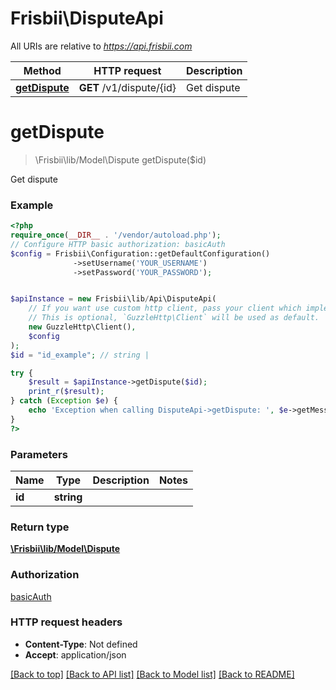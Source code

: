 # Frisbii\DisputeApi

All URIs are relative to *https://api.frisbii.com*

Method | HTTP request | Description
------------- | ------------- | -------------
[**getDispute**](DisputeApi.md#getdispute) | **GET** /v1/dispute/{id} | Get dispute

# **getDispute**
> \Frisbii\lib/Model\Dispute getDispute($id)

Get dispute

### Example
```php
<?php
require_once(__DIR__ . '/vendor/autoload.php');
// Configure HTTP basic authorization: basicAuth
$config = Frisbii\Configuration::getDefaultConfiguration()
              ->setUsername('YOUR_USERNAME')
              ->setPassword('YOUR_PASSWORD');


$apiInstance = new Frisbii\lib/Api\DisputeApi(
    // If you want use custom http client, pass your client which implements `GuzzleHttp\ClientInterface`.
    // This is optional, `GuzzleHttp\Client` will be used as default.
    new GuzzleHttp\Client(),
    $config
);
$id = "id_example"; // string | 

try {
    $result = $apiInstance->getDispute($id);
    print_r($result);
} catch (Exception $e) {
    echo 'Exception when calling DisputeApi->getDispute: ', $e->getMessage(), PHP_EOL;
}
?>
```

### Parameters

Name | Type | Description  | Notes
------------- | ------------- | ------------- | -------------
 **id** | **string**|  |

### Return type

[**\Frisbii\lib/Model\Dispute**](../Model/Dispute.md)

### Authorization

[basicAuth](../../README.md#basicAuth)

### HTTP request headers

 - **Content-Type**: Not defined
 - **Accept**: application/json

[[Back to top]](#) [[Back to API list]](../../README.md#documentation-for-api-endpoints) [[Back to Model list]](../../README.md#documentation-for-models) [[Back to README]](../../README.md)

